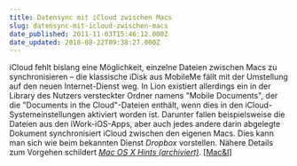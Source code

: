 ```yaml
---
title: Datensync mit iCloud zwischen Macs
slug: datensync-mit-icloud-zwischen-macs
date_published: 2011-11-03T15:46:12.000Z
date_updated: 2018-08-22T09:38:27.000Z
---
```


iCloud fehlt bislang eine Möglichkeit, einzelne Dateien zwischen Macs zu synchronisieren – die klassische iDisk aus MobileMe fällt mit der Umstellung auf den neuen Internet-Dienst weg. In Lion existiert allerdings ein in der Library des Nutzers versteckter Ordner namens "Mobile Documents", der die "Documents in the Cloud"-Dateien enthält, wenn dies in den iCloud-Systemeinstellungen aktiviert worden ist. Darunter fallen beispielsweise die Dateien aus den iWork-iOS-Apps, aber auch jedes andere darin abgelegte Dokument synchronisiert iCloud zwischen den eigenen Macs. Dies kann man sich wie beim bekannten Dienst *Dropbox* vorstellen. Nähere Details zum Vorgehen schildert *[Mac OS X Hints (archiviert)](http://web.archive.org/web/20111104132020/http://hints.macworld.com:80/article.php?story=20111029203029574)*. [[Mac&I](http://www.heise.de/mac-and-i/meldung/kurz-knapp-Wuerdigungen-fuer-Steve-Jobs-Pseudo-Dropbox-mit-iCloud-1370894.html)]
